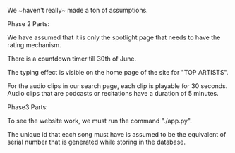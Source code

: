 We ~haven't really~ made a ton of assumptions.

Phase 2 Parts:

We have assumed that it is only the spotlight page that needs to have the rating mechanism.

There is a countdown timer till 30th of June.

The typing effect is visible on the home page of the site for "TOP ARTISTS".

For the audio clips in our search page, each clip is playable for 30 seconds. Audio clips that are podcasts or recitations have a duration of 5 minutes.




Phase3 Parts:

To see the website work, we must run the command "./app.py".

The unique id that each song must have is assumed to be the equivalent of serial number that is generated while storing in the database.
